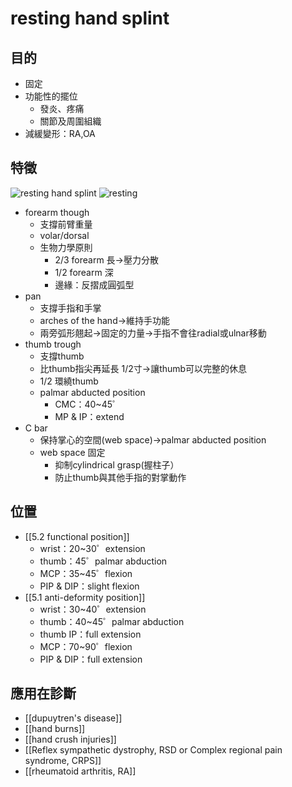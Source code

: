 #  resting hand splint
##   目的
-   固定    
-   功能性的擺位   
	-   發炎、疼痛
	-   關節及周圍組織    
-   減緩變形：RA,OA    
##  特徵    
   ![resting hand splint](https://encrypted-tbn0.gstatic.com/images?q=tbn:ANd9GcSo1F94yUr98u8bKhQbuaYKe8QcDBkujveqtA&usqp=CAU)
   ![resting](https://slideplayer.com/slide/246174/1/images/39/Resting+Hand+Splints+%28WHO%29.jpg)
-   forearm though
	-   支撐前臂重量    
	-   volar/dorsal    
	-   生物力學原則    
		-   2/3 forearm 長→壓力分散    
		-   1/2 forearm 深    
		-   邊緣：反摺成圓弧型   
-   pan    
	-   支撐手指和手掌    
	-   arches of the hand→維持手功能    
	-   兩旁弧形翹起→固定的力量→手指不會往radial或ulnar移動    
-   thumb trough    
	-   支撐thumb    
	-   比thumb指尖再延長 1/2寸→讓thumb可以完整的休息 
	-   1/2 環繞thumb    
	-   palmar abducted position    
		-   CMC：40~45゜    
		-   MP & IP：extend
-   C bar    
	-   保持掌心的空間(web space)→palmar abducted position    
	-   web space 固定    
		-   抑制cylindrical grasp(握柱子）    
		-   防止thumb與其他手指的對掌動作  
## 位置    
-   [[5.2 functional position]]    
	-   wrist：20~30゜extension    
	-   thumb：45゜palmar abduction    
	-   MCP：35~45゜flexion    
	-   PIP & DIP：slight flexion    
-   [[5.1 anti-deformity position]]  
	-   wrist：30~40゜extension    
	-   thumb：40~45゜palmar abduction    
	-   thumb IP：full extension    
	-   MCP：70~90゜flexion    
	-   PIP & DIP：full extension
## 應用在診斷
- [[dupuytren's disease]]
- [[hand burns]]
- [[hand crush injuries]]
- [[Reflex sympathetic dystrophy, RSD or Complex regional pain syndrome, CRPS]]
- [[rheumatoid arthritis, RA]]